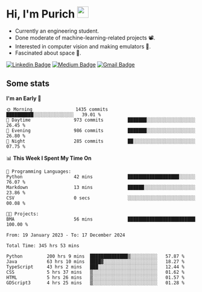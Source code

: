 <h1 align="left">Hi, I'm Purich
<img src="https://media.giphy.com/media/hvRJCLFzcasrR4ia7z/giphy.gif" width="30px"/></h1>

* Currently an engineering student.
* Done moderate of machine-learning-related projects :film_projector:.
* Interested in computer vision and making emulators :space_invader:.
* Fascinated about space :milky_way:.

[![Linkedin Badge](https://img.shields.io/badge/-Purich-blue?style=flat-square&logo=Linkedin&logoColor=white&link=https://www.linkedin.com/in/purich-siritip-16b3b3255/)](https://www.linkedin.com/in/purich-siritip-16b3b3255) [![Medium Badge](https://img.shields.io/badge/-@purich-gray?style=flat-square&labelColor=000000&logo=Medium&link=https://medium.com/@phuritsiritip)](https://medium.com/@phuritsiritip)
[![Gmail Badge](https://img.shields.io/badge/-mark.phurit@gmail.com-c14438?style=flat-square&logo=Gmail&logoColor=white&link=mailto:mark.phurit@gmail.com)](mailto:mark.phurit@gmail.com)

## Some stats

  
  <!--START_SECTION:waka-->
**I'm an Early 🐤** 

```text
🌞 Morning                1435 commits        ██████████░░░░░░░░░░░░░░░   39.01 % 
🌆 Daytime                973 commits         ███████░░░░░░░░░░░░░░░░░░   26.45 % 
🌃 Evening                986 commits         ███████░░░░░░░░░░░░░░░░░░   26.80 % 
🌙 Night                  285 commits         ██░░░░░░░░░░░░░░░░░░░░░░░   07.75 % 
```


📊 **This Week I Spent My Time On** 

```text
💬 Programming Languages: 
Python                   42 mins             ███████████████████░░░░░░   76.07 % 
Markdown                 13 mins             ██████░░░░░░░░░░░░░░░░░░░   23.86 % 
CSV                      0 secs              ░░░░░░░░░░░░░░░░░░░░░░░░░   00.08 % 

🐱‍💻 Projects: 
BMA                      56 mins             █████████████████████████   100.00 % 
```


<!--END_SECTION:waka-->

  <!--START_SECTION:waka-simple-->

```text
From: 19 January 2023 - To: 17 December 2024

Total Time: 345 hrs 53 mins

Python         200 hrs 9 mins  ██████████████▒░░░░░░░░░░   57.87 %
Java           63 hrs 10 mins  ████▓░░░░░░░░░░░░░░░░░░░░   18.27 %
TypeScript     43 hrs 2 mins   ███░░░░░░░░░░░░░░░░░░░░░░   12.44 %
CSS            5 hrs 37 mins   ▒░░░░░░░░░░░░░░░░░░░░░░░░   01.62 %
HTML           5 hrs 26 mins   ▒░░░░░░░░░░░░░░░░░░░░░░░░   01.57 %
GDScript3      4 hrs 25 mins   ▒░░░░░░░░░░░░░░░░░░░░░░░░   01.28 %
```

<!--END_SECTION:waka-simple-->

  <!--![Anurag's GitHub stats](https://github-readme-stats.vercel.app/api?username=vikimark&show_icons=true&theme=gruvbox_light)-->
  
<!--
**vikimark/vikimark** is a ✨ _special_ ✨ repository because its `README.md` (this file) appears on your GitHub profile.

Here are some ideas to get you started:

- 🔭 I’m currently working on ...
- 🌱 I’m currently learning ...
- 👯 I’m looking to collaborate on ...
- 🤔 I’m looking for help with ...
- 💬 Ask me about ...
- 📫 How to reach me: ...
- 😄 Pronouns: ...
- ⚡ Fun fact: ...
-->
